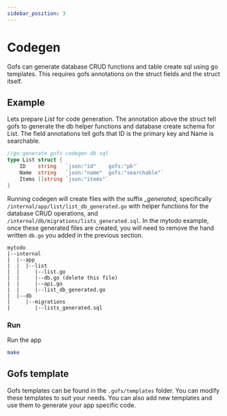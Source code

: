 ```yaml
---
sidebar_position: 3
---
```


# Codegen

Gofs can generate database CRUD functions and table create sql using go templates. This requires gofs annotations on the struct fields and the struct itself.

## Example

Lets prepare _List_ for code generation. The annotation above the struct tell gofs to generate the db helper functions and database create schema for List. The field annotations tell gofs that ID is the primary key and Name is searchable.

```go
//go:generate gofs codegen db sql
type List struct {
	ID    string   `json:"id"    gofs:"pk"`
	Name  string   `json:"name"  gofs:"searchable"`
	Items []string `json:"items"`
}
```

Running codegen will create files with the suffix _\_generated_, specifically `/internal/app/list/list_db_generated.go` with helper functions for the database CRUD operations, and `/internal/db/migrations/lists_generated.sql`. In the mytodo example, once these generated files are created, you will need to remove the hand written `db.go` you added in the previous section.

```
mytodo
|--internal
|  |--app
|  |  |--list
|  |     |--list.go
|  |     |--db.go (delete this file)
|  |     |--api.go
|  |     |--list_db_generated.go
|  |--db
|     |--migrations
|        |--lists_generated.sql
```

### Run

Run the app

```bash
make
```

## Gofs template

Gofs templates can be found in the `.gofs/templates` folder. You can modify these templates to suit your needs. You can also add new templates and use them to generate your app specific code.
